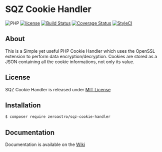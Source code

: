 # SQZ Cookie Handler
![PHP](https://img.shields.io/badge/PHP-%3E%3D%207.1-8892bf.svg) [![license](https://img.shields.io/github/license/mashape/apistatus.svg)](https://github.com/zeroastro/sqz-cookie-handler/blob/master/LICENSE) [![Build Status](https://travis-ci.org/zeroastro/SQZ-Cookie-Handler.svg?branch=master)](https://travis-ci.org/zeroastro/sqz-cookie-handler) [![Coverage Status](https://coveralls.io/repos/github/zeroastro/sqz-cookie-handler/badge.svg)](https://coveralls.io/github/zeroastro/sqz-cookie-handler) [![StyleCI](https://styleci.io/repos/76901767/shield?branch=master)](https://styleci.io/repos/76901767)

## About
This is a Simple yet useful PHP Cookie Handler which uses the OpenSSL extension to perform data encryption/decryption.
Cookies are stored as a JSON containing all the cookie informations, not only its value.

## License
SQZ Cookie Handler is released under [MIT License](https://github.com/zeroastro/SQZ-Cookie-Handler/blob/master/LICENSE)

## Installation
```sh
$ composer require zeroastro/sqz-cookie-handler
```

## Documentation
Documentation is available on the [Wiki](https://github.com/zeroastro/SQZ-Cookie-Handler/wiki)
